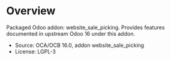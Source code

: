 # Overview

Packaged Odoo addon: website_sale_picking. Provides features documented in upstream Odoo 16 under this addon.

- Source: OCA/OCB 16.0, addon website_sale_picking
- License: LGPL-3
